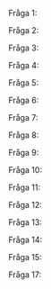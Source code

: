 Fråga 1: 

Fråga 2:

Fråga 3:

Fråga 4:

Fråga 5:

Fråga 6:

Fråga 7:

Fråga 8:

Fråga 9:

Fråga 10:

Fråga 11:

Fråga 12:

Fråga 13: 

Fråga 14: 

Fråga 15: 

Fråga 17: 

